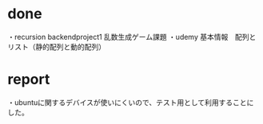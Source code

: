 # done
・recursion backendproject1  乱数生成ゲーム課題
・udemy 基本情報　配列とリスト（静的配列と動的配列）

# report
・ubuntuに関するデバイスが使いにくいので、テスト用として利用することにした。